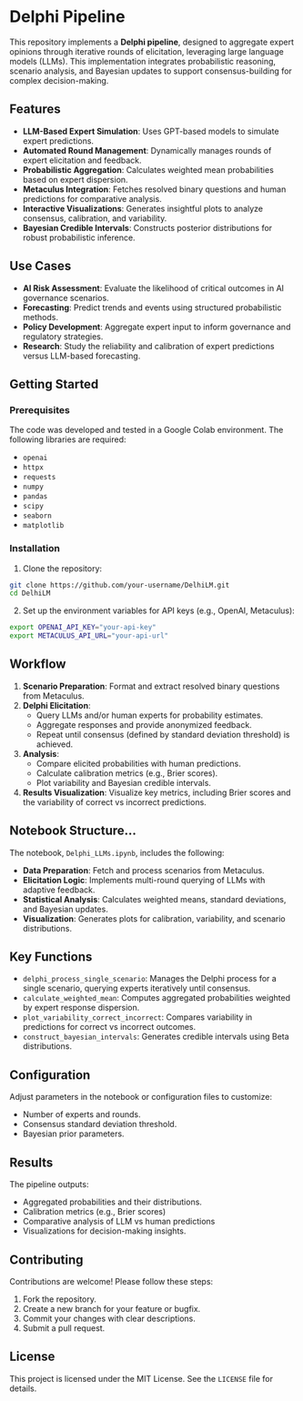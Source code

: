 # Delphi Pipeline

This repository implements a **Delphi pipeline**, designed to aggregate expert opinions through iterative rounds of elicitation, leveraging large language models (LLMs). This implementation integrates probabilistic reasoning, scenario analysis, and Bayesian updates to support consensus-building for complex decision-making.

## Features

- **LLM-Based Expert Simulation**: Uses GPT-based models to simulate expert predictions.
- **Automated Round Management**: Dynamically manages rounds of expert elicitation and feedback.
- **Probabilistic Aggregation**: Calculates weighted mean probabilities based on expert dispersion.
- **Metaculus Integration**: Fetches resolved binary questions and human predictions for comparative analysis.
- **Interactive Visualizations**: Generates insightful plots to analyze consensus, calibration, and variability.
- **Bayesian Credible Intervals**: Constructs posterior distributions for robust probabilistic inference.

## Use Cases

- **AI Risk Assessment**: Evaluate the likelihood of critical outcomes in AI governance scenarios.
- **Forecasting**: Predict trends and events using structured probabilistic methods.
- **Policy Development**: Aggregate expert input to inform governance and regulatory strategies.
- **Research**: Study the reliability and calibration of expert predictions versus LLM-based forecasting.

## Getting Started

### Prerequisites

The code was developed and tested in a Google Colab environment. The following libraries are required:
- `openai`
- `httpx`
- `requests`
- `numpy`
- `pandas`
- `scipy`
- `seaborn`
- `matplotlib`

### Installation

1. Clone the repository:

```bash
git clone https://github.com/your-username/DelhiLM.git
cd DelhiLM
```

2. Set up the environment variables for API keys (e.g., OpenAI, Metaculus):

```bash
export OPENAI_API_KEY="your-api-key"
export METACULUS_API_URL="your-api-url"
```

## Workflow

1. **Scenario Preparation**: Format and extract resolved binary questions from Metaculus.
2. **Delphi Elicitation**:
   - Query LLMs and/or human experts for probability estimates.
   - Aggregate responses and provide anonymized feedback.
   - Repeat until consensus (defined by standard deviation threshold) is achieved.
3. **Analysis**:
   - Compare elicited probabilities with human predictions.
   - Calculate calibration metrics (e.g., Brier scores).
   - Plot variability and Bayesian credible intervals.
4. **Results Visualization**: Visualize key metrics, including Brier scores and the variability of correct vs incorrect predictions.

## Notebook Structure...

The notebook, `Delphi_LLMs.ipynb`, includes the following:

- **Data Preparation**: Fetch and process scenarios from Metaculus.
- **Elicitation Logic**: Implements multi-round querying of LLMs with adaptive feedback.
- **Statistical Analysis**: Calculates weighted means, standard deviations, and Bayesian updates.
- **Visualization**: Generates plots for calibration, variability, and scenario distributions.

## Key Functions

- `delphi_process_single_scenario`: Manages the Delphi process for a single scenario, querying experts iteratively until consensus.
- `calculate_weighted_mean`: Computes aggregated probabilities weighted by expert response dispersion.
- `plot_variability_correct_incorrect`: Compares variability in predictions for correct vs incorrect outcomes.
- `construct_bayesian_intervals`: Generates credible intervals using Beta distributions.

## Configuration

Adjust parameters in the notebook or configuration files to customize:
- Number of experts and rounds.
- Consensus standard deviation threshold.
- Bayesian prior parameters.

## Results

The pipeline outputs:
- Aggregated probabilities and their distributions.
- Calibration metrics (e.g., Brier scores)
- Comparative analysis of LLM vs human predictions
- Visualizations for decision-making insights.

## Contributing

Contributions are welcome! Please follow these steps:

1. Fork the repository.
2. Create a new branch for your feature or bugfix.
3. Commit your changes with clear descriptions.
4. Submit a pull request.

## License

This project is licensed under the MIT License. See the `LICENSE` file for details.
